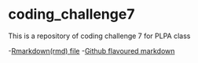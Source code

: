 # coding_challenge7
This is a repository of coding challenge 7 for PLPA class

-[Rmarkdown(rmd) file](codingchallenge7.Rmd)
-[Github flavoured markdown](gfm.md)